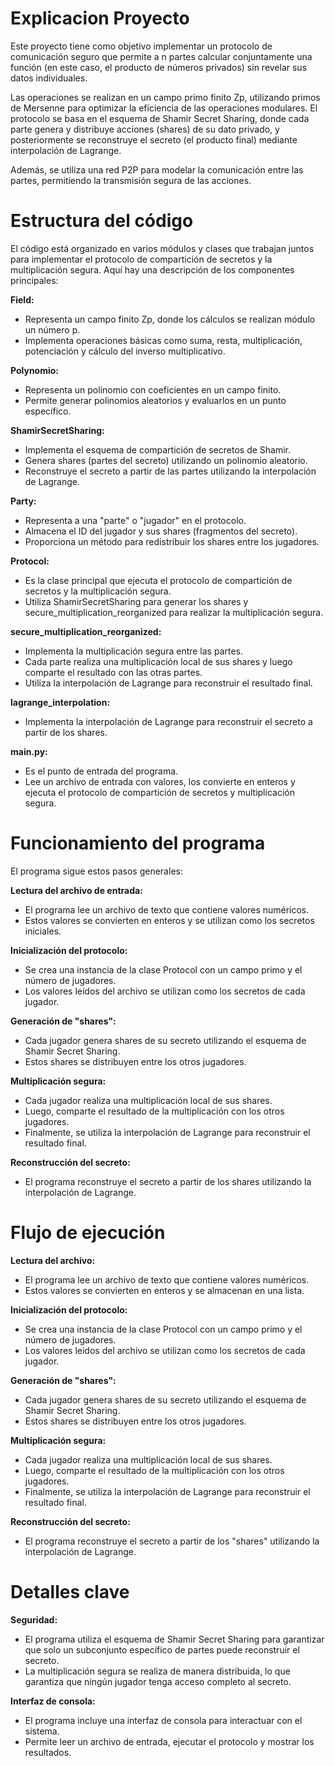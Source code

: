 # Explicacion Proyecto

Este proyecto tiene como objetivo implementar un protocolo de comunicación seguro que permite a n partes calcular conjuntamente una función (en este caso, el producto de números privados) sin revelar sus datos individuales. 

Las operaciones se realizan en un campo primo finito Zp, utilizando primos de Mersenne para optimizar la eficiencia de las operaciones modulares. El protocolo se basa en el esquema de Shamir Secret Sharing, donde cada parte genera y distribuye acciones (shares) de su dato privado, y posteriormente se reconstruye el secreto (el producto final) mediante interpolación de Lagrange.

Además, se utiliza una red P2P para modelar la comunicación entre las partes, permitiendo la transmisión segura de las acciones. 

# Estructura del código
El código está organizado en varios módulos y clases que trabajan juntos para implementar el protocolo de compartición de secretos y la multiplicación segura. Aquí hay una descripción de los componentes principales:

**Field:**
- Representa un campo finito Zp, donde los cálculos se realizan módulo un número p.
- Implementa operaciones básicas como suma, resta, multiplicación, potenciación y cálculo del inverso multiplicativo.

**Polynomio:**
- Representa un polinomio con coeficientes en un campo finito.
- Permite generar polinomios aleatorios y evaluarlos en un punto específico.

**ShamirSecretSharing:**
- Implementa el esquema de compartición de secretos de Shamir.
- Genera shares (partes del secreto) utilizando un polinomio aleatorio.
- Reconstruye el secreto a partir de las partes utilizando la interpolación de Lagrange.

**Party:**
- Representa a una "parte" o "jugador" en el protocolo.
- Almacena el ID del jugador y sus shares (fragmentos del secreto).
- Proporciona un método para redistribuir los shares entre los jugadores.

**Protocol:**
- Es la clase principal que ejecuta el protocolo de compartición de secretos y la multiplicación segura.
- Utiliza ShamirSecretSharing para generar los shares y secure_multiplication_reorganized para realizar la multiplicación segura.

**secure_multiplication_reorganized:**

- Implementa la multiplicación segura entre las partes.
- Cada parte realiza una multiplicación local de sus shares y luego comparte el resultado con las otras partes.
- Utiliza la interpolación de Lagrange para reconstruir el resultado final.

**lagrange_interpolation:**
- Implementa la interpolación de Lagrange para reconstruir el secreto a partir de los shares.

**main.py:**
- Es el punto de entrada del programa.
- Lee un archivo de entrada con valores, los convierte en enteros y ejecuta el protocolo de compartición de secretos y multiplicación segura.

# Funcionamiento del programa
El programa sigue estos pasos generales:

**Lectura del archivo de entrada:**

- El programa lee un archivo de texto que contiene valores numéricos.
- Estos valores se convierten en enteros y se utilizan como los secretos iniciales.

**Inicialización del protocolo:**

- Se crea una instancia de la clase Protocol con un campo primo y el número de jugadores.
- Los valores leídos del archivo se utilizan como los secretos de cada jugador.

**Generación de "shares":**
- Cada jugador genera shares de su secreto utilizando el esquema de Shamir Secret Sharing.
- Estos shares se distribuyen entre los otros jugadores.

**Multiplicación segura:**
- Cada jugador realiza una multiplicación local de sus shares.
- Luego, comparte el resultado de la multiplicación con los otros jugadores.
- Finalmente, se utiliza la interpolación de Lagrange para reconstruir el resultado final.

**Reconstrucción del secreto:**
- El programa reconstruye el secreto a partir de los shares utilizando la interpolación de Lagrange.

# Flujo de ejecución
**Lectura del archivo:**
- El programa lee un archivo de texto que contiene valores numéricos.
- Estos valores se convierten en enteros y se almacenan en una lista.

**Inicialización del protocolo:**
- Se crea una instancia de la clase Protocol con un campo primo y el número de jugadores.
- Los valores leídos del archivo se utilizan como los secretos de cada jugador.

**Generación de "shares":**
- Cada jugador genera shares de su secreto utilizando el esquema de Shamir Secret Sharing.
- Estos shares se distribuyen entre los otros jugadores.

**Multiplicación segura:**
- Cada jugador realiza una multiplicación local de sus shares.
- Luego, comparte el resultado de la multiplicación con los otros jugadores.
- Finalmente, se utiliza la interpolación de Lagrange para reconstruir el resultado final.

**Reconstrucción del secreto:**
- El programa reconstruye el secreto a partir de los "shares" utilizando la interpolación de Lagrange.

# Detalles clave
**Seguridad:**
- El programa utiliza el esquema de Shamir Secret Sharing para garantizar que solo un subconjunto específico de partes puede reconstruir el secreto.
- La multiplicación segura se realiza de manera distribuida, lo que garantiza que ningún jugador tenga acceso completo al secreto.

**Interfaz de consola:**
- El programa incluye una interfaz de consola para interactuar con el sistema.
- Permite leer un archivo de entrada, ejecutar el protocolo y mostrar los resultados.
